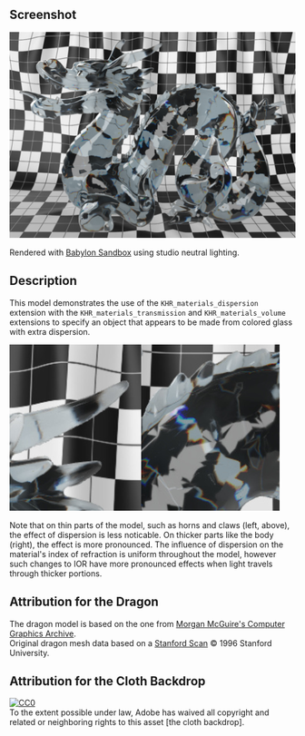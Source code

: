 ## Screenshot

![screenshot](screenshot/screenshot-large.jpg)

Rendered with [Babylon Sandbox](https://sandbox.babylonjs.com/) using studio neutral lighting.

## Description

This model demonstrates the use of the `KHR_materials_dispersion` extension with the `KHR_materials_transmission` and `KHR_materials_volume` extensions to specify an object that appears to be made from colored glass with extra dispersion.

![thin-vs-thick screenshot](screenshot/thin-vs-thick.jpg)

Note that on thin parts of the model, such as horns and claws (left, above), the effect of dispersion is less noticable.  On thicker parts like the body (right), the effect is more pronounced.  The influence of dispersion on the material's index of refraction is uniform throughout the model, however such changes to IOR have more pronounced effects when light travels through thicker portions.

## Attribution for the Dragon

The dragon model is based on the one from [Morgan McGuire's Computer Graphics Archive](https://casual-effects.com/data).  
Original dragon mesh data based on a [Stanford Scan](http://www.graphics.stanford.edu/data/3Dscanrep/)
&copy; 1996 Stanford University.

## Attribution for the Cloth Backdrop

[![CC0](http://i.creativecommons.org/p/zero/1.0/88x31.png)](http://creativecommons.org/publicdomain/zero/1.0/)  
To the extent possible under law, Adobe has waived all copyright and related or neighboring rights to this asset [the cloth backdrop].